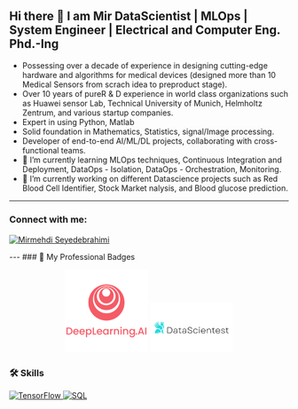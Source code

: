 ## Hi there 👋 I am Mir DataScientist | MLOps | System Engineer | Electrical and Computer Eng. Phd.-Ing

- Possessing over a decade of experience in designing cutting-edge hardware and algorithms for medical devices (designed more than 10 Medical Sensors from scrach idea to preproduct stage).
- Over 10 years of pureR & D experience in world class organizations such as Huawei sensor Lab, Technical University of Munich, Helmholtz Zentrum, and various startup companies.
- Expert in using Python, Matlab
- Solid foundation in Mathematics, Statistics, signal/Image processing.
- Developer of end-to-end AI/ML/DL projects, collaborating with cross-functional teams.
-  🔭 I’m currently learning MLOps techniques, Continuous Integration and Deployment, DataOps - Isolation, DataOps - Orchestration,  Monitoring.  
- 🌱 I’m currently working on different Datascience projects such as Red Blood Cell Identifier, Stock Market nalysis, and Blood glucose prediction. 

---

### Connect with me:
<p align="left">
  <a href="https://www.linkedin.com/in/mirmehdiseyedebrahimi/" target="_blank">
    <img align="center" src="https://raw.githubusercontent.com/rahuldkjain/github-profile-readme-generator/master/src/images/icons/Social/linked-in-alt.svg" alt="Mirmehdi Seyedebrahimi" height="30" width="40" />
  </a>
</p>


</p>
---
### 🏅 My Professional Badges


<p align="center">
  <a href="https://www.coursera.org/account/accomplishments/certificate/G3YN8YBBTNF5"><img src="./DLAI.png" width="150"></a>
  <a href="https://files.datascientest.com/diploma/cae1fe2f-fa11-416a-99a2-521bc0357e9c.pdf"><img src="./DST.png" width="150" ></a>
  
</p>

### 🛠 Skills

<p align="left">
  <a href="https://www.tensorflow.org/" target="_blank">
    <img src="https://img.shields.io/badge/TensorFlow-FF6F00?style=for-the-badge&logo=tensorflow&logoColor=white" alt="TensorFlow" />
  </a>
  <a href="https://www.mysql.com/" target="_blank">
    <img src="https://img.shields.io/badge/SQL-4479A1?style=for-the-badge&logo=mysql&logoColor=white" alt="SQL" />
  </a>
</p>